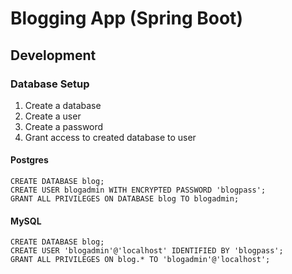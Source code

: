 # Blogging App (Spring Boot)

## Development 

### Database Setup 

1. Create a  database
2. Create a user
3. Create a password
4. Grant access to created database to user

#### Postgres 


```postgresql
CREATE DATABASE blog;
CREATE USER blogadmin WITH ENCRYPTED PASSWORD 'blogpass';
GRANT ALL PRIVILEGES ON DATABASE blog TO blogadmin;
```

#### MySQL

```mysql
CREATE DATABASE blog;
CREATE USER 'blogadmin'@'localhost' IDENTIFIED BY 'blogpass';
GRANT ALL PRIVILEGES ON blog.* TO 'blogadmin'@'localhost';
```